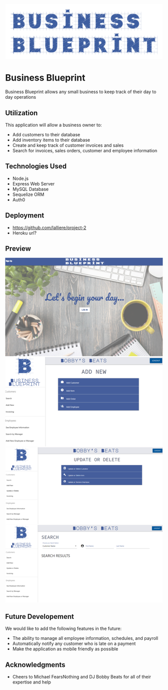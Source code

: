 <img src="./public/assets/bb3Blue.png">

# Business Blueprint

Business Blueprint allows any small business to keep track of their day to day operations


## Utilization

This application will allow a business owner to:
- Add customers to their database
- Add inventory items to their database
- Create and keep track of customer invoices and sales
- Search for invoices, sales orders, customer and employee information


## Technologies Used

- Node.js
- Express Web Server
- MySQL Database
- Sequelize ORM
- Auth0


## Deployment

- https://github.com/lalliere/project-2
- Heroku url?


## Preview

<img src="./public/assets/landingPage.png">
<img src="./public/assets/addNewPage.png">
<img src="./public/assets/updatePage.png">
<img src="./public/assets/searchPage.png">

## Future Developement

We would like to add the following features in the future:
- The ability to manage all employee information, schedules, and payroll
- Automatically notify any customer who is late on a payment
- Make the application as mobile friendly as possible

## Acknowledgments

* Cheers to Michael FearsNothing and DJ Bobby Beats for all of their expertise and help